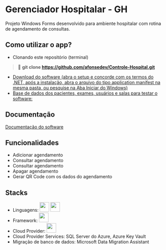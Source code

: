 
# Gerenciador Hospitalar - GH

Projeto Windows Forms desenvolvido para ambiente hospitalar com rotina de agendamento de consultas.





## Como utilizar o app?

 - Clonando este repositório (terminal)
  > 🌟 **git clone https://github.com/afonsedev/Controle-Hospital.git**  
 - [Download do software (abra o setup e concorde com os termos do .NET, após a instalação, abra o arquivo do tipo application manifest na mesma pasta, ou pesquise na Aba Iniciar do Windows)](https://drive.google.com/drive/folders/1Q_ZbrUUaiHhqkPqyaKPh_l3c5NbYzAXO?usp=sharing)
 - [Base de dados dos pacientes, exames,  usuários e salas para testar o software:](https://docs.google.com/spreadsheets/d/1LNnkhQDvv5cafETPO4hO5ZzHu7yJCiW1X9N8TcZkUb4/edit?usp=sharing)


## Documentação

[Documentação do software](https://docs.google.com/document/d/1sPnjcye6g805wpANJ3SLGQxcJtGvD8yqkzFWcDtZIdY/edit?tab=t.0)


## Funcionalidades

- Adicionar agendamento
- Consultar agendamento
- Consultar agendamento
- Apagar agendamento
- Gerar QR Code com os dados do agendamento


## Stacks
- Linguagens: <img src="https://cdn.jsdelivr.net/gh/devicons/devicon@latest/icons/csharp/csharp-original.svg" width="30" height="30"/> <img src="https://cdn.jsdelivr.net/gh/devicons/devicon@latest/icons/azuresqldatabase/azuresqldatabase-original.svg" width="30" height="30"/> 
- Framework:  <img loading="lazy" src="https://dotnet.microsoft.com/blob-assets/images/dotnet-icons/square.png" width="30" height="30"/>
- Cloud Provider: <img src="https://cdn.jsdelivr.net/gh/devicons/devicon@latest/icons/azure/azure-original.svg" width="30" height="30"/>
- Cloud Provider Services: SQL Server do Azure, Azure Key Vault
- Migração de banco de dados: Microsoft Data Migration Assistant
